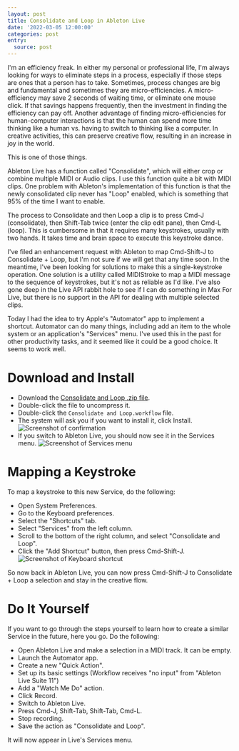 ```yaml
---
layout: post
title: Consolidate and Loop in Ableton Live
date: '2022-03-05 12:00:00'
categories: post
entry:
  source: post
---
```


I'm an efficiency freak. In either my personal or professional life, I'm always looking for ways to eliminate steps in a process, especially if those steps are ones that a person has to take. Sometimes, process changes are big and fundamental and sometimes they are micro-efficiencies. A micro-efficiency may save 2 seconds of waiting time, or eliminate one mouse click. If that savings happens frequently, then the investment in finding the efficiency can pay off. Another advantage of finding micro-efficiencies for human-computer interactions is that the human can spend more time thinking like a human vs. having to switch to thinking like a computer. In creative activities, this can preserve creative flow, resulting in an increase in joy in the world.

This is one of those things.

Ableton Live has a function called "Consolidate", which will either crop or combine multiple MIDI or Audio clips. I use this function quite a bit with MIDI clips. One problem with Ableton's implementation of this function is that the newly consolidated clip never has "Loop" enabled, which is something that 95% of the time I want to enable.

The process to Consolidate and then Loop a clip is to press Cmd-J (consolidate), then Shift-Tab twice (enter the clip edit pane), then Cmd-L (loop). This is cumbersome in that it requires many keystrokes, usually with two hands. It takes time and brain space to execute this keystroke dance.

I've filed an enhancement request with Ableton to map Cmd-Shift-J to Consolidate + Loop, but I'm not sure if we will get that any time soon. In the meantime, I've been looking for solutions to make this a single-keystroke operation. One solution is a utility called MIDIStroke to map a MIDI message to the sequence of keystrokes, but it's not as reliable as I'd like. I've also gone deep in the Live API rabbit hole to see if I can do something in Max For Live, but there is no support in the API for dealing with multiple selected clips.

Today I had the idea to try Apple's "Automator" app to implement a shortcut. Automator can do many things, including add an item to the whole system or an application's "Services" menu. I've used this in the past for other productivity tasks, and it seemed like it could be a good choice. It seems to work well.

# Download and Install

* Download the [Consolidate and Loop .zip file](/images/consolidateAndLoop/ConsolidateAndLoop.zip).
* Double-click the file to uncompress it.
* Double-click the `Consolidate and Loop.workflow` file.
* The system will ask you if you want to install it, click Install.
![Screenshot of confirmation](/images/consolidateAndLoop/install.png)
* If you switch to Ableton Live, you should now see it in the Services menu.
![Screenshot of Services menu](/images/consolidateAndLoop/services_menu.png)

# Mapping a Keystroke

To map a keystroke to this new Service, do the following:

* Open System Preferences.
* Go to the Keyboard preferences.
* Select the "Shortcuts" tab.
* Select "Services" from the left column.
* Scroll to the bottom of the right column, and select "Consolidate and Loop".
* Click the "Add Shortcut" button, then press Cmd-Shift-J.
![Screenshot of Keyboard shortcut](/images/consolidateAndLoop/key_shortcut.png)

So now back in Ableton Live, you can now press Cmd-Shift-J to Consolidate + Loop a selection and stay in the creative flow.

# Do It Yourself

If you want to go through the steps yourself to learn how to create a similar Service in the future, here you go. Do the following:

* Open Ableton Live and make a selection in a MIDI track. It can be empty.
* Launch the Automator app.
* Create a new "Quick Action".
* Set up its basic settings (Workflow receives "no input" from "Ableton Live Suite 11")
* Add a "Watch Me Do" action.
* Click Record.
* Switch to Ableton Live.
* Press Cmd-J, Shift-Tab, Shift-Tab, Cmd-L.
* Stop recording.
* Save the action as "Consolidate and Loop".

It will now appear in Live's Services menu.
